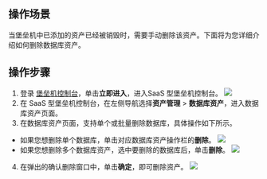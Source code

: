 ## 操作场景
当堡垒机中已添加的资产已经被销毁时，需要手动删除该资产。下面将为您详细介绍如何删除数据库资产。


 
## 操作步骤
1. 登录 [堡垒机控制台](https://console.cloud.tencent.com/dsgc/bh)，单击**立即进入**，进入SaaS 型堡垒机控制台。
![](https://qcloudimg.tencent-cloud.cn/raw/b2f6673b0cad7c2f423a6b6e287179af.png)
2. 在 SaaS 型堡垒机控制台，在左侧导航选择**资产管理** > **数据库资产**，进入数据库资产页面。
3. 在数据库资产页面，支持单个或批量删除数据库，具体操作如下所示。
 - 如果您想删除单个数据库，单击对应数据库资产操作栏的**删除**。
![](https://qcloudimg.tencent-cloud.cn/raw/fdaede8e3558393fd8138af93e95af15.png)
 - 如果您想删除多个数据库资产，选中要删除的数据库后，单击**删除**。
![](https://qcloudimg.tencent-cloud.cn/raw/2ba516162609241aa30113a6ef03d88a.png)
4. 在弹出的确认删除窗口中，单击**确定**，即可删除资产。
![](https://qcloudimg.tencent-cloud.cn/raw/a67b3c35b1f549e0278cb2923d4aaa8e.png)

